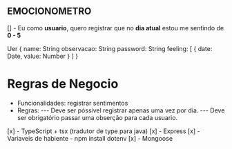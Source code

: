 ## EMOCIONOMETRO 

[] - Eu como **usuario**, quero registrar que no **dia atual** estou me sentindo de **0 - 5**

Uer {
  name: String
  observacao: String
  password: String
  feeling: [ { date: Date, value: Number } ]
}

# Regras de Negocio

- Funcionalidades: registrar sentimentos
- Regras: 
--- Deve ser póssivel registrar apenas uma vez por dia.
--- Deve ser obrigatório passar uma obserção para cada usuario.

[x] - TypeScript + tsx (tradutor de type para java)
[x] - Express
[x] - Variaveis de habiente - npm install dotenv
[x] - Mongoose

